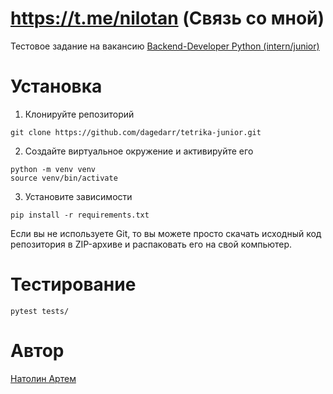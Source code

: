 # https://t.me/nilotan (Связь со мной)

Тестовое задание на вакансию [Backend-Developer Python (intern/junior)](https://spb.hh.ru/vacancy/120575970)

# Установка

1. Клонируйте репозиторий
```
git clone https://github.com/dagedarr/tetrika-junior.git

```
2. Создайте виртуальное окружение и активируйте его
```
python -m venv venv
source venv/bin/activate
```
3. Установите зависимости
```
pip install -r requirements.txt
```

Если вы не используете Git, то вы можете просто скачать исходный код репозитория в ZIP-архиве и распаковать его на свой компьютер.

# Тестирование
```
pytest tests/
```

# Автор
[Натолин Артем](https://github.com/dagedarr)
